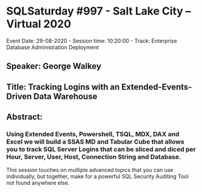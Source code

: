 # SQLSaturday #997 - Salt Lake City – Virtual 2020
Event Date: 29-08-2020 - Session time: 10:20:00 - Track: Enterprise Database Administration  Deployment
## Speaker: George Walkey
## Title: Tracking Logins with an Extended-Events-Driven Data Warehouse
## Abstract:
### Using Extended Events, Powershell, TSQL, MDX, DAX and Excel we will build a SSAS MD and Tabular Cube that allows you to track SQL Server Logins  that can be sliced and diced per Hour, Server, User, Host, Connection String and Database.

This session touches on multiple advanced topics that you can use individually, but together, make for a powerful SQL Security Auditing Tool not found anywhere else.
